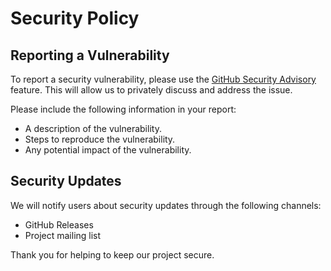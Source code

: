 # Security Policy

## Reporting a Vulnerability

To report a security vulnerability, please use the [GitHub Security Advisory](https://docs.github.com/en/code-security/security-advisories/guidance-on-reporting-and-writing/privately-reporting-a-security-vulnerability) feature. This will allow us to privately discuss and address the issue.

Please include the following information in your report:
- A description of the vulnerability.
- Steps to reproduce the vulnerability.
- Any potential impact of the vulnerability.

## Security Updates

We will notify users about security updates through the following channels:
- GitHub Releases
- Project mailing list

Thank you for helping to keep our project secure.
